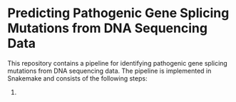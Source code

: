 # Predicting Pathogenic Gene Splicing Mutations from DNA Sequencing Data

This repository contains a pipeline for identifying pathogenic gene splicing mutations from DNA sequencing data. The pipeline is implemented in Snakemake and consists of the following steps:

1. 